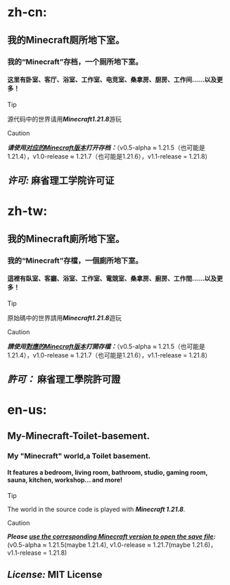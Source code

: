 # zh-cn:

## 我的Minecraft厕所地下室。
### 我的“Minecraft”存档，一个厕所地下室。
#### 这里有卧室、客厅、浴室、工作室、电竞室、桑拿房、厨房、工作间......以及更多！

> [!TIP]
> 源代码中的世界请用***Minecraft1.21.8***游玩

> [!CAUTION]
> ***请使用<ins>对应的Minecraft版本</ins>打开存档：***（v0.5-alpha ≈ 1.21.5（也可能是1.21.4），v1.0-release ≈ 1.21.7（也可能是1.21.6），v1.1-release = 1.21.8）

## ***许可:*** **麻省理工学院许可证**



# zh-tw:
## 我的Minecraft廁所地下室。
### 我的“Minecraft”存檔，一個廁所地下室。
#### 這裡有臥室、客廳、浴室、工作室、電競室、桑拿房、廚房、工作間......以及更多！

> [!TIP]
> 原始碼中的世界請用***Minecraft1.21.8***遊玩

> [!CAUTION]
> ***請使用<ins>對應的Minecraft版本</ins>打開存檔：***（v0.5-alpha ≈ 1.21.5（也可能是1.21.4），v1.0-release ≈ 1.21.7（也可能是1.21.6），v1.1-release = 1.21.8）

## ***許可：*** **麻省理工學院許可證**



# en-us:

## My-Minecraft-Toilet-basement.
### My "Minecraft" world,a Toilet basement.
#### It features a bedroom, living room, bathroom, studio, gaming room, sauna, kitchen, workshop... and more!

> [!TIP]
> The world in the source code is played with ***Minecraft 1.21.8***.

> [!CAUTION]
> ***Please <ins>use the corresponding Minecraft version to open the save file</ins>:*** (v0.5-alpha ≈ 1.21.5(maybe 1.21.4), v1.0-release ≈ 1.21.7(maybe 1.21.6)，v1.1-release = 1.21.8)

## ***License:*** **MIT License**


